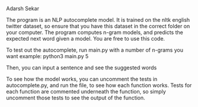 Adarsh Sekar

The program is an NLP autocomplete model. It is trained on the nltk english twitter dataset, so ensure that you have this dataset in the correct folder on your computer.
The program computes n-gram models, and predicts the expected next word given a model. You are free to use this code.


To test out the autocomplete, run main.py with a number of n-grams you want
example: python3 main.py 5

Then, you can input a sentence and see the suggested words

To see how the model works, you can uncomment the tests in autocomplete.py, and run the file, to see how each function works. Tests for each function are commented underneath the function, so simply uncomment those tests to see the output of the function.